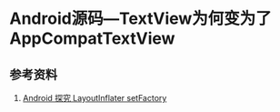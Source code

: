 # Android源码—TextView为何变为了AppCompatTextView



## 参考资料

1.  [Android 探究 LayoutInflater setFactory](https://blog.csdn.net/lmj623565791/article/details/51503977)